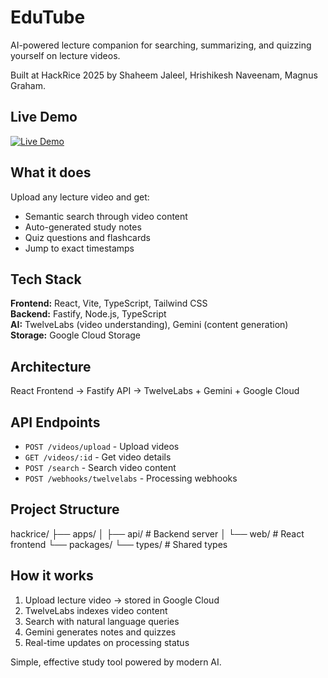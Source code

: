 # EduTube

AI-powered lecture companion for searching, summarizing, and quizzing yourself on lecture videos.

Built at HackRice 2025 by Shaheem Jaleel, Hrishikesh Naveenam, Magnus Graham.

## Live Demo
[![Live Demo](https://img.youtube.com/vi/-R1D8gmRfco/maxresdefault.jpg)](https://www.youtube.com/watch?v=-R1D8gmRfco)

## What it does

Upload any lecture video and get:
- Semantic search through video content
- Auto-generated study notes
- Quiz questions and flashcards
- Jump to exact timestamps

## Tech Stack

**Frontend:** React, Vite, TypeScript, Tailwind CSS  
**Backend:** Fastify, Node.js, TypeScript  
**AI:** TwelveLabs (video understanding), Gemini (content generation)  
**Storage:** Google Cloud Storage

## Architecture
React Frontend → Fastify API → TwelveLabs + Gemini + Google Cloud

## API Endpoints

- `POST /videos/upload` - Upload videos
- `GET /videos/:id` - Get video details  
- `POST /search` - Search video content
- `POST /webhooks/twelvelabs` - Processing webhooks

## Project Structure
hackrice/
├── apps/
│   ├── api/           # Backend server
│   └── web/           # React frontend
└── packages/
└── types/         # Shared types

## How it works

1. Upload lecture video → stored in Google Cloud
2. TwelveLabs indexes video content
3. Search with natural language queries
4. Gemini generates notes and quizzes
5. Real-time updates on processing status

Simple, effective study tool powered by modern AI.
